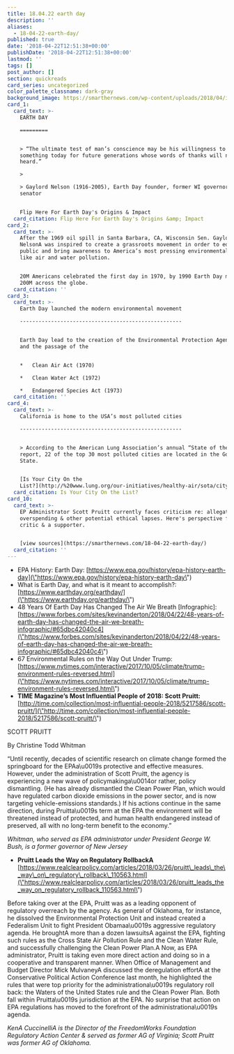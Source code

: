 ```yaml
---
title: 18.04.22 earth day
description: ''
aliases:
  - 18-04-22-earth-day/
published: true
date: '2018-04-22T12:51:38+00:00'
publishDate: '2018-04-22T12:51:38+00:00'
lastmod: ''
tags: []
post_author: []
section: quickreads
card_series: uncategorized
color_palette_classname: dark-gray
background_image: https://smarthernews.com/wp-content/uploads/2018/04/industry-1752876_1920.png
card_1:
  card_text: >-
    EARTH DAY

    =========


    > “The ultimate test of man’s conscience may be his willingness to sacrifice
    something today for future generations whose words of thanks will not be
    heard.”

    > 

    > Gaylord Nelson (1916-2005), Earth Day founder, former WI governor &
    senator


    Flip Here For Earth Day's Origins & Impact
  card_citation: Flip Here For Earth Day's Origins &amp; Impact
card_2:
  card_text: >-
    After the 1969 oil spill in Santa Barbara, CA, Wisconsin Sen. Gaylord
    NelsonA was inspired to create a grassroots movement in order to educate the
    public and bring awareness to America’s most pressing environmental issues,
    like air and water pollution.


    20M Americans celebrated the first day in 1970, by 1990 Earth Day mobilized
    200M across the globe.
  card_citation: ''
card_3:
  card_text: >-
    Earth Day launched the modern environmental movement

    ----------------------------------------------------


    Earth Day lead to the creation of the Environmental Protection Agency (EPA)
    and the passage of the


    *   Clean Air Act (1970)

    *   Clean Water Act (1972)

    *   Endangered Species Act (1973)
  card_citation: ''
card_4:
  card_text: >-
    California is home to the USA’s most polluted cities

    ----------------------------------------------------


    > According to the American Lung Association’s annual “State of the Air”
    report, 22 of the top 30 most polluted cities are located in the Golden
    State.


    [Is Your City On the
    List?](http://%20www.lung.org/our-initiatives/healthy-air/sota/city-rankings/most-polluted-cities.html)
  card_citation: Is Your City On the List?
card_10:
  card_text: >-
    EP Administrator Scott Pruitt currently faces criticism re: allegations of
    overspending & other potential ethical lapses. Here's perspective from a
    critic & a supporter.


    [view sources](https://smarthernews.com/18-04-22-earth-day/)
  card_citation: ''
---
```

*   EPA History: Earth Day: [https://www.epa.gov/history/epa-history-earth-day](\"https://www.epa.gov/history/epa-history-earth-day\")
*   What is Earth Day, and what is it meant to accomplish?: [https://www.earthday.org/earthday/](\"https://www.earthday.org/earthday/\")
*   48 Years Of Earth Day Has Changed The Air We Breath \[Infographic\]: [https://www.forbes.com/sites/kevinanderton/2018/04/22/48-years-of-earth-day-has-changed-the-air-we-breath-infographic/#65dbc42040c4](\"https://www.forbes.com/sites/kevinanderton/2018/04/22/48-years-of-earth-day-has-changed-the-air-we-breath-infographic/#65dbc42040c4\")
*   67 Environmental Rules on the Way Out Under Trump: [https://www.nytimes.com/interactive/2017/10/05/climate/trump-environment-rules-reversed.html](\"https://www.nytimes.com/interactive/2017/10/05/climate/trump-environment-rules-reversed.html\")
*   **TIME Magazine’s Most Influential People of 2018: Scott Pruitt:** [http://time.com/collection/most-influential-people-2018/5217586/scott-pruitt/](\"http://time.com/collection/most-influential-people-2018/5217586/scott-pruitt/\")

SCOTT PRUITT

By Christine Todd Whitman

“Until recently, decades of scientific research on climate change formed the springboard for the EPAa\\u0019s protective and effective measures. However, under the administration of Scott Pruitt, the agency is experiencing a new wave of policymakinga\\u0014or rather, policy dismantling. (He has already dismantled the Clean Power Plan, which would have regulated carbon dioxide emissions in the power sector, and is now targeting vehicle-emissions standards.) If his actions continue in the same direction, during Pruitta\\u0019s term at the EPA the environment will be threatened instead of protected, and human health endangered instead of preserved, all with no long-term benefit to the economy.”

_Whitman, who served as EPA administrator under President George W. Bush, is a former governor of New Jersey_

*   **Pruitt Leads the Way on Regulatory RollbackA**  
    [https://www.realclearpolicy.com/articles/2018/03/26/pruitt\_leads\_the\_way\_on\_regulatory\_rollback\_110563.html](\"https://www.realclearpolicy.com/articles/2018/03/26/pruitt_leads_the_way_on_regulatory_rollback_110563.html\")

Before taking over at the EPA, Pruitt was as a leading opponent of regulatory overreach by the agency. As general of Oklahoma, for instance, he dissolved the Environmental Protection Unit and instead created a Federalism Unit to fight President Obamaa\\u0019s aggressive regulatory agenda. He broughtA more than a dozen lawsuitsA against the EPA, fighting such rules as the Cross State Air Pollution Rule and the Clean Water Rule, and successfully challenging the Clean Power Plan.A Now, as EPA administrator, Pruitt is taking even more direct action and doing so in a cooperative and transparent manner. When Office of Management and Budget Director Mick MulvaneyA discussed the deregulation effortA at the Conservative Political Action Conference last month, he highlighted the rules that were top priority for the administrationa\\u0019s regulatory roll back: the Waters of the United States rule and the Clean Power Plan. Both fall within Pruitta\\u0019s jurisdiction at the EPA. No surprise that action on EPA regulations has moved to the forefront of the administrationa\\u0019s agenda.

_KenA CuccinelliA is the Director of the FreedomWorks Foundation Regulatory Action Center & served as former AG of Virginia; Scott Pruitt was former AG of Oklahoma._